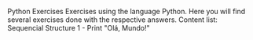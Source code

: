 Python Exercises
Exercises using the language Python.
Here you will find several exercises done with the respective answers.
Content list:
Sequencial Structure
1 - Print "Olá, Mundo!"
